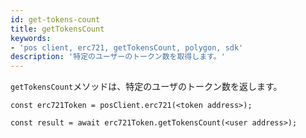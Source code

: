 ```yaml
---
id: get-tokens-count
title: getTokensCount
keywords:
- 'pos client, erc721, getTokensCount, polygon, sdk'
description: '特定のユーザーのトークン数を取得します。'
---
```


`getTokensCount`メソッドは、特定のユーザのトークン数を返します。

```
const erc721Token = posClient.erc721(<token address>);

const result = await erc721Token.getTokensCount(<user address>);

```
